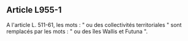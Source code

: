 Article L955-1
----
A l'article L. 511-61, les mots : " ou des collectivités territoriales " sont
remplacés par les mots : " ou des îles Wallis et Futuna ".
